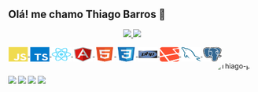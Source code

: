 ## Olá! me chamo Thiago Barros 👋

<div align="center">
  <a href="https://github.com/thiagobarros19">
  <img height="180em" src="https://github-readme-stats.vercel.app/api?username=thiagobarros19&show_icons=true&theme=dracula&include_all_commits=true&count_private=true"/>
  <img height="180em" src="https://github-readme-stats.vercel.app/api/top-langs/?username=thiagobarros19&layout=compact&langs_count=7&theme=dracula"/>
</div>
  
<div style="display: inline_block"><br>
  <img align="center" alt="Thiago-Js" height="30" width="40" src="https://raw.githubusercontent.com/devicons/devicon/master/icons/javascript/javascript-plain.svg">
  <img align="center" alt="Thiago-Ts" height="30" width="40" src="https://raw.githubusercontent.com/devicons/devicon/master/icons/typescript/typescript-plain.svg">
  <img align="center" alt="Thiago-React" height="30" width="40" src="https://raw.githubusercontent.com/devicons/devicon/master/icons/react/react-original.svg">
  <img align="center" alt="Thiago-Angular" height="30" width="40" src="https://raw.githubusercontent.com/devicons/devicon/master/icons/angularjs/angularjs-original.svg">
  <img align="center" alt="Thiago-HTML" height="30" width="40" src="https://raw.githubusercontent.com/devicons/devicon/master/icons/html5/html5-original.svg">
  <img align="center" alt="Thiago-CSS" height="30" width="40" src="https://raw.githubusercontent.com/devicons/devicon/master/icons/css3/css3-original.svg">
  
  <img align="center" alt="Thiago-PHP" height="30" width="40" src="https://raw.githubusercontent.com/devicons/devicon/master/icons/php/php-original.svg">
  <img align="center" alt="Thiago-Laravel" height="30" width="40" src="https://raw.githubusercontent.com/devicons/devicon/master/icons/laravel/laravel-plain.svg">
  
  <img align="center" alt="Thiago-MySql" height="30" width="40" src="https://raw.githubusercontent.com/devicons/devicon/master/icons/mysql/mysql-original.svg">
  <img align="center" alt="Thiago-Postgres" height="30" width="40" src="https://raw.githubusercontent.com/devicons/devicon/master/icons/postgresql/postgresql-original.svg">
  
  <img align="right" alt="Thiago-pic" height="150" style="border-radius:100px;" src="https://cdn.dribbble.com/users/626327/screenshots/2618501/400.gif">
</div>
  
  ##
 
<div> 
  <a href="https://www.instagram.com/th.sbarros/" target="_blank"><img src="https://img.shields.io/badge/-Instagram-%23E4405F?style=for-the-badge&logo=instagram&logoColor=white" target="_blank"></a>
 <a href="discord.com/channels/251802155906891777" target="_blank"><img src="https://img.shields.io/badge/Discord-7289DA?style=for-the-badge&logo=discord&logoColor=white" target="_blank"></a> 
  <a href = "mailto:thiago.rck00@gmail.com"><img src="https://img.shields.io/badge/-Gmail-%23333?style=for-the-badge&logo=gmail&logoColor=white" target="_blank"></a>
  <a href="https://www.linkedin.com/in/ts-barros/" target="_blank"><img src="https://img.shields.io/badge/-LinkedIn-%230077B5?style=for-the-badge&logo=linkedin&logoColor=white" target="_blank"></a>  
</div>

